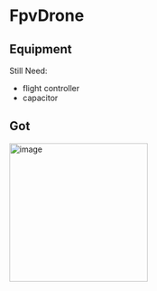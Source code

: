# FpvDrone

## Equipment
Still Need:
- flight controller 
- capacitor

## Got 
<img width="245" alt="image" src="https://github.com/soggyfox/FpvDrone/assets/44605305/425e55b8-d01f-4614-89ec-546e888721a3">
